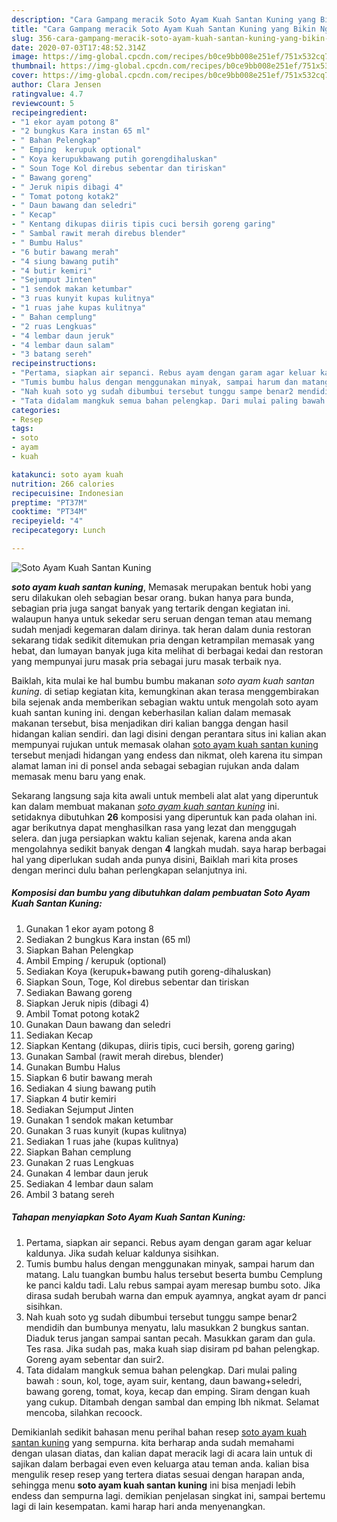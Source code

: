 ```yaml
---
description: "Cara Gampang meracik Soto Ayam Kuah Santan Kuning yang Bikin Ngiler"
title: "Cara Gampang meracik Soto Ayam Kuah Santan Kuning yang Bikin Ngiler"
slug: 356-cara-gampang-meracik-soto-ayam-kuah-santan-kuning-yang-bikin-ngiler
date: 2020-07-03T17:48:52.314Z
image: https://img-global.cpcdn.com/recipes/b0ce9bb008e251ef/751x532cq70/soto-ayam-kuah-santan-kuning-foto-resep-utama.jpg
thumbnail: https://img-global.cpcdn.com/recipes/b0ce9bb008e251ef/751x532cq70/soto-ayam-kuah-santan-kuning-foto-resep-utama.jpg
cover: https://img-global.cpcdn.com/recipes/b0ce9bb008e251ef/751x532cq70/soto-ayam-kuah-santan-kuning-foto-resep-utama.jpg
author: Clara Jensen
ratingvalue: 4.7
reviewcount: 5
recipeingredient:
- "1 ekor ayam potong 8"
- "2 bungkus Kara instan 65 ml"
- " Bahan Pelengkap"
- " Emping  kerupuk optional"
- " Koya kerupukbawang putih gorengdihaluskan"
- " Soun Toge Kol direbus sebentar dan tiriskan"
- " Bawang goreng"
- " Jeruk nipis dibagi 4"
- " Tomat potong kotak2"
- " Daun bawang dan seledri"
- " Kecap"
- " Kentang dikupas diiris tipis cuci bersih goreng garing"
- " Sambal rawit merah direbus blender"
- " Bumbu Halus"
- "6 butir bawang merah"
- "4 siung bawang putih"
- "4 butir kemiri"
- "Sejumput Jinten"
- "1 sendok makan ketumbar"
- "3 ruas kunyit kupas kulitnya"
- "1 ruas jahe kupas kulitnya"
- " Bahan cemplung"
- "2 ruas Lengkuas"
- "4 lembar daun jeruk"
- "4 lembar daun salam"
- "3 batang sereh"
recipeinstructions:
- "Pertama, siapkan air sepanci. Rebus ayam dengan garam agar keluar kaldunya. Jika sudah keluar kaldunya sisihkan."
- "Tumis bumbu halus dengan menggunakan minyak, sampai harum dan matang. Lalu tuangkan bumbu halus tersebut beserta bumbu Cemplung ke panci kaldu tadi. Lalu rebus sampai ayam meresap bumbu soto. Jika dirasa sudah berubah warna dan empuk ayamnya, angkat ayam dr panci sisihkan."
- "Nah kuah soto yg sudah dibumbui tersebut tunggu sampe benar2 mendidih dan bumbunya menyatu, lalu masukkan 2 bungkus santan. Diaduk terus jangan sampai santan pecah. Masukkan garam dan gula. Tes rasa. Jika sudah pas, maka kuah siap disiram pd bahan pelengkap. Goreng ayam sebentar dan suir2."
- "Tata didalam mangkuk semua bahan pelengkap. Dari mulai paling bawah : soun, kol, toge, ayam suir, kentang, daun bawang+seledri, bawang goreng, tomat, koya, kecap dan emping. Siram dengan kuah yang cukup. Ditambah dengan sambal dan emping lbh nikmat. Selamat mencoba, silahkan recoock."
categories:
- Resep
tags:
- soto
- ayam
- kuah

katakunci: soto ayam kuah 
nutrition: 266 calories
recipecuisine: Indonesian
preptime: "PT37M"
cooktime: "PT34M"
recipeyield: "4"
recipecategory: Lunch

---
```



![Soto Ayam Kuah Santan Kuning](https://img-global.cpcdn.com/recipes/b0ce9bb008e251ef/751x532cq70/soto-ayam-kuah-santan-kuning-foto-resep-utama.jpg)

<b><i>soto ayam kuah santan kuning</i></b>, Memasak merupakan bentuk hobi yang seru dilakukan oleh sebagian besar orang. bukan hanya para bunda, sebagian pria juga sangat banyak yang tertarik dengan kegiatan ini. walaupun hanya untuk sekedar seru seruan dengan teman atau memang sudah menjadi kegemaran dalam dirinya. tak heran dalam dunia restoran sekarang tidak sedikit ditemukan pria dengan ketrampilan memasak yang hebat, dan lumayan banyak juga kita melihat di berbagai kedai dan restoran yang mempunyai juru masak pria sebagai juru masak terbaik nya.

Baiklah, kita mulai ke hal bumbu bumbu makanan <i>soto ayam kuah santan kuning</i>. di setiap kegiatan kita, kemungkinan akan terasa menggembirakan bila sejenak anda memberikan sebagian waktu untuk mengolah soto ayam kuah santan kuning ini. dengan keberhasilan kalian dalam memasak makanan tersebut, bisa menjadikan diri kalian bangga dengan hasil hidangan kalian sendiri. dan lagi disini dengan perantara situs ini kalian akan mempunyai rujukan untuk memasak olahan <u>soto ayam kuah santan kuning</u> tersebut menjadi hidangan yang endess dan nikmat, oleh karena itu simpan alamat laman ini di ponsel anda sebagai sebagian rujukan anda dalam memasak menu baru yang enak.




Sekarang langsung saja kita awali untuk membeli alat alat yang diperuntuk kan dalam membuat makanan <u><i>soto ayam kuah santan kuning</i></u> ini. setidaknya dibutuhkan <b>26</b> komposisi yang diperuntuk kan pada olahan ini. agar berikutnya dapat menghasilkan rasa yang lezat dan menggugah selera. dan juga persiapkan waktu kalian sejenak, karena anda akan mengolahnya sedikit banyak dengan <b>4</b> langkah mudah. saya harap berbagai hal yang diperlukan sudah anda punya disini, Baiklah mari kita proses dengan merinci dulu bahan perlengkapan selanjutnya ini.

<!--inarticleads1-->

##### Komposisi dan bumbu yang dibutuhkan dalam pembuatan Soto Ayam Kuah Santan Kuning:

1. Gunakan 1 ekor ayam potong 8
1. Sediakan 2 bungkus Kara instan (65 ml)
1. Siapkan  Bahan Pelengkap
1. Ambil  Emping / kerupuk (optional)
1. Sediakan  Koya (kerupuk+bawang putih goreng-dihaluskan)
1. Siapkan  Soun, Toge, Kol direbus sebentar dan tiriskan
1. Sediakan  Bawang goreng
1. Siapkan  Jeruk nipis (dibagi 4)
1. Ambil  Tomat potong kotak2
1. Gunakan  Daun bawang dan seledri
1. Sediakan  Kecap
1. Siapkan  Kentang (dikupas, diiris tipis, cuci bersih, goreng garing)
1. Gunakan  Sambal (rawit merah direbus, blender)
1. Gunakan  Bumbu Halus
1. Siapkan 6 butir bawang merah
1. Sediakan 4 siung bawang putih
1. Siapkan 4 butir kemiri
1. Sediakan Sejumput Jinten
1. Gunakan 1 sendok makan ketumbar
1. Gunakan 3 ruas kunyit (kupas kulitnya)
1. Sediakan 1 ruas jahe (kupas kulitnya)
1. Siapkan  Bahan cemplung
1. Gunakan 2 ruas Lengkuas
1. Gunakan 4 lembar daun jeruk
1. Sediakan 4 lembar daun salam
1. Ambil 3 batang sereh




<!--inarticleads2-->

##### Tahapan menyiapkan Soto Ayam Kuah Santan Kuning:

1. Pertama, siapkan air sepanci. Rebus ayam dengan garam agar keluar kaldunya. Jika sudah keluar kaldunya sisihkan.
1. Tumis bumbu halus dengan menggunakan minyak, sampai harum dan matang. Lalu tuangkan bumbu halus tersebut beserta bumbu Cemplung ke panci kaldu tadi. Lalu rebus sampai ayam meresap bumbu soto. Jika dirasa sudah berubah warna dan empuk ayamnya, angkat ayam dr panci sisihkan.
1. Nah kuah soto yg sudah dibumbui tersebut tunggu sampe benar2 mendidih dan bumbunya menyatu, lalu masukkan 2 bungkus santan. Diaduk terus jangan sampai santan pecah. Masukkan garam dan gula. Tes rasa. Jika sudah pas, maka kuah siap disiram pd bahan pelengkap. Goreng ayam sebentar dan suir2.
1. Tata didalam mangkuk semua bahan pelengkap. Dari mulai paling bawah : soun, kol, toge, ayam suir, kentang, daun bawang+seledri, bawang goreng, tomat, koya, kecap dan emping. Siram dengan kuah yang cukup. Ditambah dengan sambal dan emping lbh nikmat. Selamat mencoba, silahkan recoock.




Demikianlah sedikit bahasan menu perihal bahan resep <u>soto ayam kuah santan kuning</u> yang sempurna. kita berharap anda sudah memahami dengan ulasan diatas, dan kalian dapat meracik lagi di acara lain untuk di sajikan dalam berbagai even even keluarga atau teman anda. kalian bisa mengulik resep resep yang tertera diatas sesuai dengan harapan anda, sehingga menu <b>soto ayam kuah santan kuning</b> ini bisa menjadi lebih endess dan sempurna lagi. demikian penjelasan singkat ini, sampai bertemu lagi di lain kesempatan. kami harap hari anda menyenangkan.
